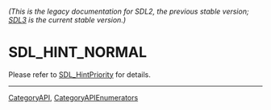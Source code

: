 ###### (This is the legacy documentation for SDL2, the previous stable version; [SDL3](https://wiki.libsdl.org/SDL3/) is the current stable version.)
# SDL_HINT_NORMAL

Please refer to [SDL_HintPriority](SDL_HintPriority) for details.

----
[CategoryAPI](CategoryAPI), [CategoryAPIEnumerators](CategoryAPIEnumerators)

